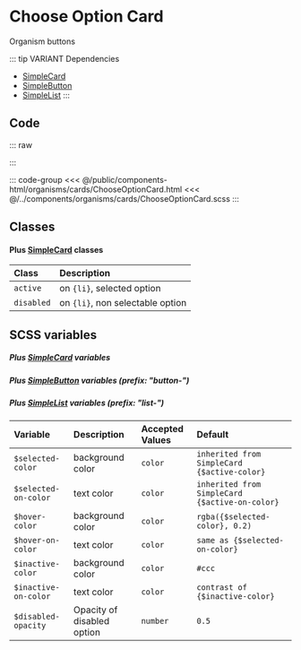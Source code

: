 # Choose Option Card
<Badge type="tip">Organism</Badge> <Badge type="info">buttons</Badge>

::: tip VARIANT Dependencies
- [SimpleCard](/molecules/cards/SimpleCard.md)
- [SimpleButton](/atoms/buttons/SimpleButton.md)
- [SimpleList](/molecules/lists/SimpleList.md)
:::

## Code

::: raw
<div class="dev-section">
    <!--@include: ../../public/components-html/organisms/cards/ChooseOptionCard.html -->
</div>
:::

::: code-group
<<< @/public/components-html/organisms/cards/ChooseOptionCard.html
<<< @/../components/organisms/cards/ChooseOptionCard.scss
:::

## Classes
#### Plus [SimpleCard](/molecules/cards/SimpleCard.md) classes

| Class      | Description                      |
|:-----------|:---------------------------------|
| `active`   | on `{li}`, selected option       |
| `disabled` | on `{li}`, non selectable option |

## SCSS variables
##### Plus [SimpleCard](/molecules/cards/SimpleCard.md) variables
##### Plus [SimpleButton](/atoms/buttons/SimpleButton.md) variables (prefix: "button-")
##### Plus [SimpleList](/molecules/lists/SimpleList.md) variables (prefix: "list-")

| Variable              | Description                | Accepted Values | Default                                        |
|:----------------------|:---------------------------|:----------------|:-----------------------------------------------|
| `$selected-color`     | background color           | `color`         | `inherited from SimpleCard {$active-color}`    |
| `$selected-on-color`  | text color                 | `color`         | `inherited from SimpleCard {$active-on-color}` |
| `$hover-color`        | background color           | `color`         | `rgba({$selected-color}, 0.2)`                 |
| `$hover-on-color`     | text color                 | `color`         | `same as {$selected-on-color}`                 |
| `$inactive-color`     | background color           | `color`         | `#ccc`                                         |
| `$inactive-on-color`  | text color                 | `color`         | `contrast of {$inactive-color}`                |
| `$disabled-opacity`   | Opacity of disabled option | `number`        | `0.5`                                          |

<style lang="scss">
@use "docs/theme.scss" as theme;
@use "components/organisms/cards/ChooseOptionCard.scss" as * with (
    $color: #fff,
    $active-color: theme.$primary-color,
);
</style>
